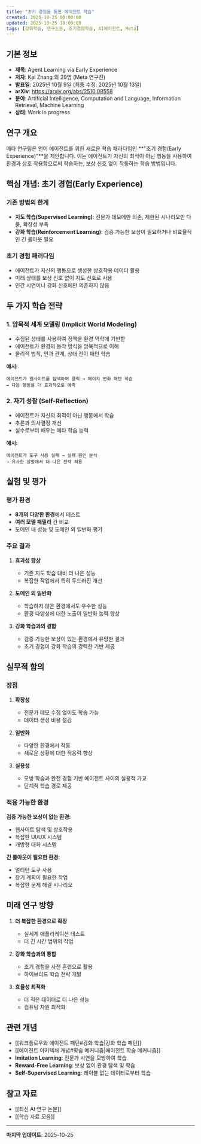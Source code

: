 ```yaml
---
title: "초기 경험을 통한 에이전트 학습"
created: 2025-10-25 00:00:00
updated: 2025-10-25 18:09:09
tags: [강화학습, 연구논문, 조기경험학습, AI에이전트, Meta]
---
```

## 기본 정보

- **제목**: Agent Learning via Early Experience
- **저자**: Kai Zhang 외 29명 (Meta 연구진)
- **발표일**: 2025년 10월 9일 (최종 수정: 2025년 10월 13일)
- **arXiv**: <https://arxiv.org/abs/2510.08558>
- **분야**: Artificial Intelligence, Computation and Language, Information Retrieval, Machine Learning
- **상태**: Work in progress

## 연구 개요

메타 연구팀은 언어 에이전트를 위한 새로운 학습 패러다임인 **"초기 경험(Early Experience)"**을 제안합니다. 이는 에이전트가 자신의 최적이 아닌 행동을 사용하여 환경과 상호 작용함으로써 학습하는, 보상 신호 없이 작동하는 학습 방법입니다.

## 핵심 개념: 초기 경험(Early Experience)

### 기존 방법의 한계

- **지도 학습(Supervised Learning)**: 전문가 데모에만 의존, 제한된 시나리오만 다룸, 확장성 부족
- **강화 학습(Reinforcement Learning)**: 검증 가능한 보상이 필요하거나 비효율적인 긴 롤아웃 필요

### 초기 경험 패러다임

- 에이전트가 자신의 행동으로 생성한 상호작용 데이터 활용
- 미래 상태를 보상 신호 없이 지도 신호로 사용
- 인간 시연이나 강화 신호에만 의존하지 않음

## 두 가지 학습 전략

### 1. 암묵적 세계 모델링 (Implicit World Modeling)

- 수집된 상태를 사용하여 정책을 환경 역학에 기반함
- 에이전트가 환경의 동작 방식을 암묵적으로 이해
- 물리적 법칙, 인과 관계, 상태 전이 패턴 학습

**예시:**

```
에이전트가 웹사이트를 탐색하며 클릭 → 페이지 변화 패턴 학습
→ 다음 행동을 더 효과적으로 예측
```

### 2. 자기 성찰 (Self-Reflection)

- 에이전트가 자신의 최적이 아닌 행동에서 학습
- 추론과 의사결정 개선
- 실수로부터 배우는 메타 학습 능력

**예시:**

```
에이전트가 도구 사용 실패 → 실패 원인 분석
→ 유사한 상황에서 더 나은 전략 적용
```

## 실험 및 평가

### 평가 환경

- **8개의 다양한 환경**에서 테스트
- **여러 모델 패밀리** 간 비교
- 도메인 내 성능 및 도메인 외 일반화 평가

### 주요 결과

1. **효과성 향상**
   - 기존 지도 학습 대비 더 나은 성능
   - 복잡한 작업에서 특히 두드러진 개선

2. **도메인 외 일반화**
   - 학습하지 않은 환경에서도 우수한 성능
   - 환경 다양성에 대한 노출이 일반화 능력 향상

3. **강화 학습과의 결합**
   - 검증 가능한 보상이 있는 환경에서 유망한 결과
   - 초기 경험이 강화 학습의 강력한 기반 제공

## 실무적 함의

### 장점

1. **확장성**
   - 전문가 데모 수집 없이도 학습 가능
   - 데이터 생성 비용 절감

2. **일반화**
   - 다양한 환경에서 작동
   - 새로운 상황에 대한 적응력 향상

3. **실용성**
   - 모방 학습과 완전 경험 기반 에이전트 사이의 실용적 가교
   - 단계적 학습 경로 제공

### 적용 가능한 환경

**검증 가능한 보상이 없는 환경:**

- 웹사이트 탐색 및 상호작용
- 복잡한 UI/UX 시스템
- 개방형 대화 시스템

**긴 롤아웃이 필요한 환경:**

- 멀티턴 도구 사용
- 장기 계획이 필요한 작업
- 복잡한 문제 해결 시나리오

## 미래 연구 방향

1. **더 복잡한 환경으로 확장**
   - 실세계 애플리케이션 테스트
   - 더 긴 시간 범위의 작업

2. **강화 학습과의 통합**
   - 초기 경험을 사전 훈련으로 활용
   - 하이브리드 학습 전략 개발

3. **효율성 최적화**
   - 더 적은 데이터로 더 나은 성능
   - 컴퓨팅 자원 최적화

## 관련 개념

- [[워크플로우와 에이전트 패턴#강화 학습|강화 학습 패턴]]
- [[에이전트 아키텍처 개념#학습 메커니즘|에이전트 학습 메커니즘]]
- **Imitation Learning**: 전문가 시연을 모방하여 학습
- **Reward-Free Learning**: 보상 없이 환경 탐색 및 학습
- **Self-Supervised Learning**: 레이블 없는 데이터로부터 학습

## 참고 자료

- [[최신 AI 연구 논문]]
- [[학습 자료 모음]]

---

**마지막 업데이트**: 2025-10-25
